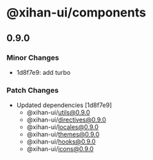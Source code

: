 # @xihan-ui/components

## 0.9.0

### Minor Changes

- 1d8f7e9: add turbo

### Patch Changes

- Updated dependencies [1d8f7e9]
  - @xihan-ui/utils@0.9.0
  - @xihan-ui/directives@0.9.0
  - @xihan-ui/locales@0.9.0
  - @xihan-ui/themes@0.9.0
  - @xihan-ui/hooks@0.9.0
  - @xihan-ui/icons@0.9.0
